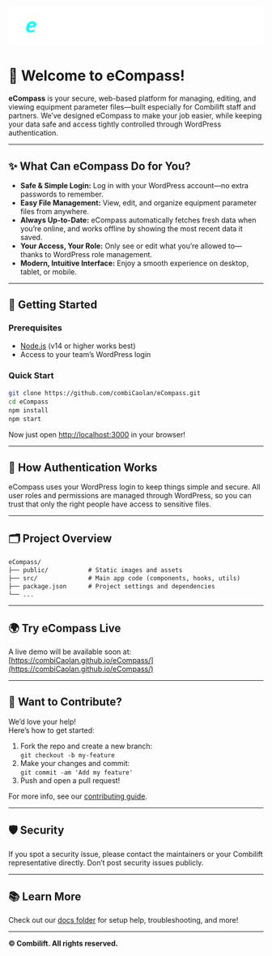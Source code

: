 <img src='https://github.com/combiCaolan/eCompass/blob/main/assets/ecompassLogo.png'/>

# 👋 Welcome to eCompass!

**eCompass** is your secure, web-based platform for managing, editing, and viewing equipment parameter files—built especially for Combilift staff and partners. We’ve designed eCompass to make your job easier, while keeping your data safe and access tightly controlled through WordPress authentication.

---

## ✨ What Can eCompass Do for You?

- **Safe & Simple Login:** Log in with your WordPress account—no extra passwords to remember.
- **Easy File Management:** View, edit, and organize equipment parameter files from anywhere.
- **Always Up-to-Date:** eCompass automatically fetches fresh data when you’re online, and works offline by showing the most recent data it saved.
- **Your Access, Your Role:** Only see or edit what you’re allowed to—thanks to WordPress role management.
- **Modern, Intuitive Interface:** Enjoy a smooth experience on desktop, tablet, or mobile.

---

## 🚦 Getting Started

### Prerequisites

- [Node.js](https://nodejs.org/) (v14 or higher works best)
- Access to your team’s WordPress login

### Quick Start

```bash
git clone https://github.com/combiCaolan/eCompass.git
cd eCompass
npm install
npm start
```
Now just open [http://localhost:3000](http://localhost:3000) in your browser!

---

## 🔐 How Authentication Works

eCompass uses your WordPress login to keep things simple and secure. All user roles and permissions are managed through WordPress, so you can trust that only the right people have access to sensitive files.

---

## 🗂️ Project Overview

```
eCompass/
├── public/           # Static images and assets
├── src/              # Main app code (components, hooks, utils)
├── package.json      # Project settings and dependencies
└── ...
```

---

## 🌍 Try eCompass Live

A live demo will be available soon at:  
[https://combiCaolan.github.io/eCompass/](https://combiCaolan.github.io/eCompass/)

---

## 🤝 Want to Contribute?

We’d love your help!  
Here’s how to get started:

1. Fork the repo and create a new branch:  
   `git checkout -b my-feature`
2. Make your changes and commit:  
   `git commit -am 'Add my feature'`
3. Push and open a pull request!

For more info, see our [contributing guide](docs/contributing.md).

---

## 🛡️ Security

If you spot a security issue, please contact the maintainers or your Combilift representative directly. Don’t post security issues publicly.

---

## 📚 Learn More

Check out our [docs folder](docs/) for setup help, troubleshooting, and more!

---

**© Combilift. All rights reserved.**
